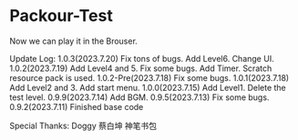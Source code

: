 # Packour-Test
Now we can play it in the Brouser.

Update Log:
1.0.3(2023.7.20)
Fix tons of bugs.
Add Level6.
Change UI.
1.0.2(2023.7.19)
Add Level4 and 5.
Fix some bugs.
Add Timer.
 Scratch resource pack is used.
1.0.2-Pre(2023.7.18)
Fix some bugs.
1.0.1(2023.7.18)
Add Level2 and 3.
Add start menu.
1.0.0(2023.7.15)
Add Level1.
Delete the test level.
0.9.9(2023.7.14)
Add BGM.
0.9.5(2023.7.13)
Fix some bugs.
0.9.2(2023.7.11)
Finished base code

Special Thanks:
Doggy
蔡白坤
神笔书包
